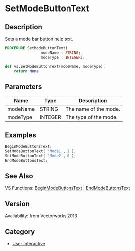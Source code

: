 # SetModeButtonText

## Description
Sets a mode bar button help text.

```pascal
PROCEDURE SetModeButtonText(
				modeName : STRING;
				modeType : INTEGER);
```

```python
def vs.SetModeButtonText(modeName, modeType):
    return None
```

## Parameters
|Name|Type|Description|
|---|---|---|
|modeName|STRING|The name of the mode.|
|modeType|INTEGER|The type of the mode.||Types:|RadioMode = 0,|ButtonMode = 1,|PrefButtonMode = 2,|CheckMode = 3,|EditTextMode = 4,|PullDownMode = 5|

## Examples
```pascal
BeginModeButtonsText;
SetModeButtonText( 'Mode1', 1 );
SetModeButtonText( 'Mode2', 0 );
EndModeButtonsText;
```

## See Also
VS Functions:
[BeginModeButtonsText](BeginModeButtonsText.md) 
| [EndModeButtonsText](EndModeButtonsText.md)

## Version
Availability: from Vectorworks 2013

## Category
* [User Interactive](../Categories/User%20Interactive.md)
